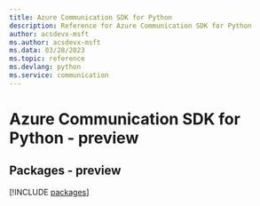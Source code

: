 ```yaml
---
title: Azure Communication SDK for Python
description: Reference for Azure Communication SDK for Python
author: acsdevx-msft
ms.author: acsdevx-msft
ms.data: 03/28/2023
ms.topic: reference
ms.devlang: python
ms.service: communication
---
```

# Azure Communication SDK for Python - preview
## Packages - preview
[!INCLUDE [packages](communication-index.md)]